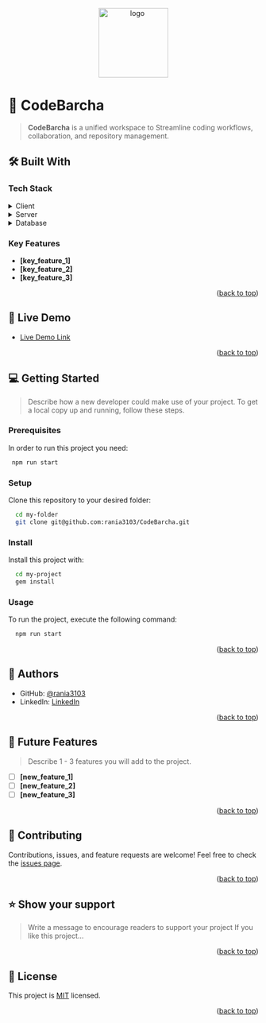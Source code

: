 <a name="readme-top"></a>
<div align="center">
  <!-- You are encouraged to replace this logo with your own! Otherwise you can also remove it. -->
  <img src="murple_logo.png" alt="logo" width="140"  height="auto" />
  <br/>
</div>

<!-- PROJECT DESCRIPTION -->
# 📖 CodeBarcha

> **CodeBarcha** is a unified workspace to Streamline coding workflows, collaboration, and repository management.
> 
## 🛠 Built With

### Tech Stack

<details>
  <summary>Client</summary>
  <ul>
    <li><a href="https://reactjs.org/">React.js</a></li>
  </ul>
</details>
<details>
  <summary>Server</summary>
  <ul>
    <li><a href="https://expressjs.com/">Express.js</a></li>
  </ul>
</details>
<details>
<summary>Database</summary>
  <ul>
    <li><a href="https://www.postgresql.org/">PostgreSQL</a></li>
  </ul>
</details>
<!-- Features -->

### Key Features <a name="key-features"></a>
- **[key_feature_1]**
- **[key_feature_2]**
- **[key_feature_3]**
<p align="right">(<a href="#readme-top">back to top</a>)</p>
<!-- LIVE DEMO -->

## 🚀 Live Demo
- [Live Demo Link](https://google.com)
<p align="right">(<a href="#readme-top">back to top</a>)</p>
<!-- GETTING STARTED -->

## 💻 Getting Started

> Describe how a new developer could make use of your project.
To get a local copy up and running, follow these steps.
### Prerequisites

In order to run this project you need:
```sh
 npm run start
```
### Setup

Clone this repository to your desired folder:
```sh
  cd my-folder
  git clone git@github.com:rania3103/CodeBarcha.git
```
### Install

Install this project with:
```sh
  cd my-project
  gem install
```
### Usage

To run the project, execute the following command:
```sh
  npm run start
```
<p align="right">(<a href="#readme-top">back to top</a>)</p>
<!-- AUTHORS -->

## 👥 Authors

- GitHub: [@rania3103](https://github.com/rania3103)
- LinkedIn: [LinkedIn](https://linkedin.com/in/rania-abassi-24105a249)
<p align="right">(<a href="#readme-top">back to top</a>)</p>
<!-- FUTURE FEATURES -->

## 🔭 Future Features

> Describe 1 - 3 features you will add to the project.
- [ ] **[new_feature_1]**
- [ ] **[new_feature_2]**
- [ ] **[new_feature_3]**
<p align="right">(<a href="#readme-top">back to top</a>)</p>
<!-- CONTRIBUTING -->

## 🤝 Contributing

Contributions, issues, and feature requests are welcome!
Feel free to check the [issues page](../../issues/).
<p align="right">(<a href="#readme-top">back to top</a>)</p>

## ⭐️ Show your support

> Write a message to encourage readers to support your project
If you like this project...
<p align="right">(<a href="#readme-top">back to top</a>)</p>
<!-- LICENSE -->

## 📝 License <a name="license"></a>

This project is [MIT](./LICENSE) licensed.
<p align="right">(<a href="#readme-top">back to top</a>)</p>